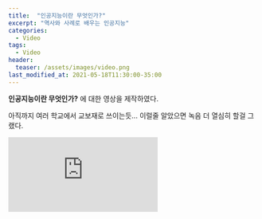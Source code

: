 ```yaml
---
title:  "인공지능이란 무엇인가?"
excerpt: "역사와 사례로 배우는 인공지능"
categories:
  - Video
tags:
  - Video
header:
  teaser: /assets/images/video.png
last_modified_at: 2021-05-18T11:30:00-35:00
---
```


**인공지능이란 무엇인가?** 에 대한 영상을 제작하였다.

아직까지 여러 학교에서 교보재로 쓰이는듯... 이럴줄 알았으면 녹음 더 열심히 할걸 그랬다.

<iframe src="https://www.youtube-nocookie.com/embed/dG9C31PWfOM" frameborder="0" allowfullscreen=1></iframe>
